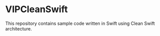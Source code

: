 # VIPCleanSwift
This repository contains sample code written in Swift using Clean Swift architecture.
